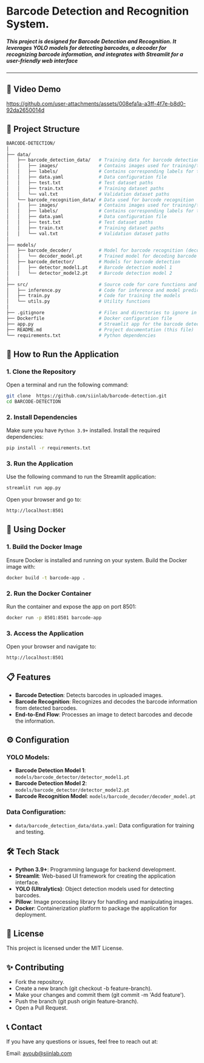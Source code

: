 # Barcode Detection and Recognition System.

##### This project is designed for Barcode Detection and Recognition. It leverages YOLO models for detecting barcodes, a decoder for recognizing barcode information, and integrates with Streamlit for a user-friendly web interface
---
## 🎥 Video Demo
https://github.com/user-attachments/assets/008efa1a-a3ff-4f7e-b8d0-92da2650014d

## 📑 Project Structure

```bash
BARCODE-DETECTION/
│
├── data/
│   ├── barcode_detection_data/   # Training data for barcode detection
│   │   ├── images/               # Contains images used for training/testing
│   │   ├── labels/               # Contains corresponding labels for the images
│   │   ├── data.yaml             # Data configuration file
│   │   ├── test.txt              # Test dataset paths
│   │   ├── train.txt             # Training dataset paths
│   │   └── val.txt               # Validation dataset paths
│   └── barcode_recognition_data/ # Data used for barcode recognition
│   │   ├── images/               # Contains images used for training/testing
│   │   ├── labels/               # Contains corresponding labels for the images
│   │   ├── data.yaml             # Data configuration file
│   │   ├── test.txt              # Test dataset paths
│   │   ├── train.txt             # Training dataset paths
│   │   └── val.txt               # Validation dataset paths
│
├── models/                       
│   ├── barcode_decoder/          # Model for barcode recognition (decoder)
│   │   └── decoder_model.pt      # Trained model for decoding barcode data
│   ├── barcode_detector/         # Models for barcode detection
│   │   ├── detector_model1.pt    # Barcode detection model 1
│   │   └── detector_model2.pt    # Barcode detection model 2
│
├── src/                          # Source code for core functions and utilities
│   ├── inference.py              # Code for inference and model predictions
│   ├── train.py                  # Code for training the models
│   └── utils.py                  # Utility functions
│
├── .gitignore                    # Files and directories to ignore in Git
├── Dockerfile                    # Docker configuration file
├── app.py                        # Streamlit app for the barcode detection and recognition system
├── README.md                     # Project documentation (this file)
└── requirements.txt              # Python dependencies

```
## 🚀 How to Run the Application

### 1. Clone the Repository
Open a terminal and run the following command:

```bash
git clone  https://github.com/siinlab/barcode-detection.git
cd BARCODE-DETECTION
```
### 2. Install Dependencies
Make sure you have `Python 3.9+` installed. Install the required dependencies:

```bash
pip install -r requirements.txt
```
### 3. Run the Application
Use the following command to run the Streamlit application:

```bash
streamlit run app.py
```
Open your browser and go to:

```bash
http://localhost:8501
```
## 🐳 Using Docker
### 1. Build the Docker Image
Ensure Docker is installed and running on your system. Build the Docker image with:

```bash
docker build -t barcode-app .
```
### 2. Run the Docker Container
Run the container and expose the app on port 8501:

```bash
docker run -p 8501:8501 barcode-app
```
### 3. Access the Application
Open your browser and navigate to:

```bash
http://localhost:8501
```
## 📋 Features
- **Barcode Detection**: Detects barcodes in uploaded images.
- **Barcode Recognition**: Recognizes and decodes the barcode information from detected barcodes.
- **End-to-End Flow**: Processes an image to detect barcodes and decode the information.

## ⚙️ Configuration
### YOLO Models:
- **Barcode Detection Model 1**: `models/barcode_detector/detector_model1.pt`
- **Barcode Detection Model 2**: `models/barcode_detector/detector_model2.pt`
- **Barcode Recognition Model**: `models/barcode_decoder/decoder_model.pt`
### Data Configuration:
- `data/barcode_detection_data/data.yaml`: Data configuration for training and testing.

## 🛠️ Tech Stack
- **Python 3.9+**: Programming language for backend development.
- **Streamlit**: Web-based UI framework for creating the application interface.
- **YOLO (Ultralytics)**: Object detection models used for detecting barcodes.
- **Pillow**: Image processing library for handling and manipulating images.
- **Docker**: Containerization platform to package the application for deployment.

## 📄 License
This project is licensed under the MIT License.

## ✨ Contributing
- Fork the repository.
- Create a new branch (git checkout -b feature-branch).
- Make your changes and commit them (git commit -m 'Add feature').
- Push the branch (git push origin feature-branch).
- Open a Pull Request.



## 📞 Contact
If you have any questions or issues, feel free to reach out at:

Email: ayoub@siinlab.com

